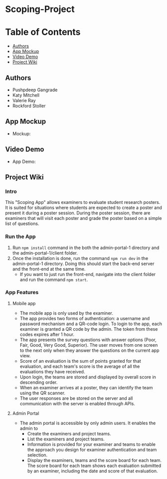 # Scoping-Project

# Table of Contents
- [Authors](#authors)
- [App Mockup](#mockup)
- [Video Demo](#demo)
- [Project Wiki](#wiki)

## Authors <a name="authors"></a> 
- Pushpdeep Gangrade
- Katy Mitchell 
- Valerie Ray
- Rockford Stoller

## App Mockup <a name="mockup"></a>
- Mockup: 

## Video Demo <a name="demo"></a>
- App Demo: 

## Project Wiki <a name="wiki"></a>
### Intro
This "Scoping App" allows examiners to evaluate student research posters. It is suited for situations where
students are expected to create a poster and present it during a poster session. During the poster session,
there are examiners that will visit each poster and grade the poster based on a simple list of questions.

### Run the App
1. Run `npm install` command in the both the admin-portal-1 directory and the admin-portal-1/client folder. 
2. Once the installation is done, run the command `npm run dev` in the admin-portal-1 directory. 
   Doing this should start the back-end server and the front-end at the same time.
   - If you want to just run the front-end, navigate into the client folder and run the command `npm start`.

### App Features
1. Mobile app
   - The mobile app is only used by the examiner.
   - The app provides two forms of authentication: a username and password mechanism and a QR-code login.
     To login to the app, each examiner is granted a QR code by the admin. The token from these codes
     expires after 1 hour.
   - The app presents the survey questions with answer options (Poor, Fair, Good, Very Good, Superior).
     The user moves from one screen to the next only when they answer the questions on the current app view.
   - Score of an evaluation is the sum of points granted for that evaluation, and each team's score is the
     average of all the evaluations they have received.
   - Upon login, the teams are stored and displayed by overall score in descending order.
   - When an examiner arrives at a poster, they can identify the team using the QR scanner.
   - The user responses are be stored on the server and all communication with the server is enabled through APIs.

2. Admin Portal
   - The admin portal is accessible by only admin users. It enables the admin to
     - Create the examiners and project teams.
     - List the examiners and project teams.
     - Information is provided for your examiner and teams to enable the approach you design for examiner
       authentication and team selection.
     - Display the examiners, teams and the score board for each team. The score board for each team
       shows each evaluation submitted by an examiner, including the date and score of that evaluation.
